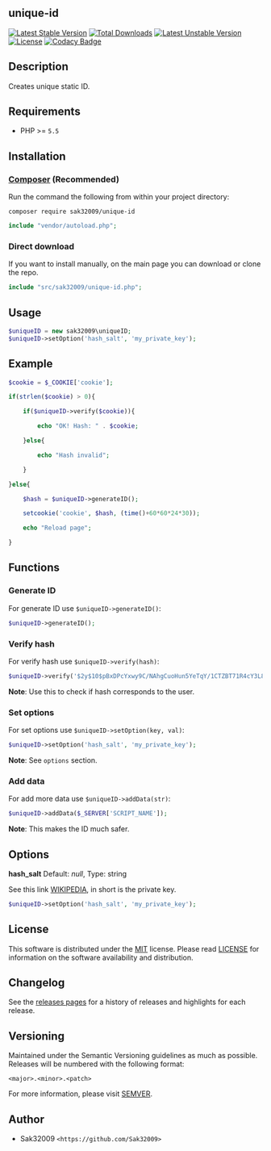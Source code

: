 ## unique-id

[![Latest Stable Version](https://poser.pugx.org/sak32009/unique-id/v/stable)](https://packagist.org/packages/sak32009/unique-id)
[![Total Downloads](https://poser.pugx.org/sak32009/unique-id/downloads)](https://packagist.org/packages/sak32009/unique-id)
[![Latest Unstable Version](https://poser.pugx.org/sak32009/unique-id/v/unstable)](https://packagist.org/packages/sak32009/unique-id)
[![License](https://poser.pugx.org/sak32009/unique-id/license)](https://packagist.org/packages/sak32009/unique-id)
[![Codacy Badge](https://api.codacy.com/project/badge/grade/c3e0f83acf8c4919a5fc4a756e9d56b7)](https://www.codacy.com/app/Sak32009/unique-id)

## Description

Creates unique static ID.

## Requirements

* PHP >= `5.5`

## Installation

### [Composer](https://getcomposer.org/) (Recommended)

Run the command the following from within your project directory:

```
composer require sak32009/unique-id
```

```php
include "vendor/autoload.php";
```

### Direct download

If you want to install manually, on the main page you can download or clone the repo.

```php
include "src/sak32009/unique-id.php";
```

## Usage

```php
$uniqueID = new sak32009\uniqueID;
$uniqueID->setOption('hash_salt', 'my_private_key');
```

## Example

```php
$cookie = $_COOKIE['cookie'];

if(strlen($cookie) > 0){

    if($uniqueID->verify($cookie)){

        echo "OK! Hash: " . $cookie;

    }else{

        echo "Hash invalid";

    }

}else{

    $hash = $uniqueID->generateID();

    setcookie('cookie', $hash, (time()+60*60*24*30));

    echo "Reload page";

}
```

## Functions

### Generate ID

For generate ID use `$uniqueID->generateID()`:

```php
$uniqueID->generateID();
```

### Verify hash

For verify hash use `$uniqueID->verify(hash)`:

```php
$uniqueID->verify('$2y$10$pBxDPcYxwy9C/NAhgCuoHun5YeTqY/1CTZBT71R4cY3L8xFys2Q5G');
```

**Note**: Use this to check if hash corresponds to the user.

### Set options

For set options use `$uniqueID->setOption(key, val)`:

```php
$uniqueID->setOption('hash_salt', 'my_private_key');
```

**Note**: See `options` section.

### Add data

For add more data use `$uniqueID->addData(str)`:

```php
$uniqueID->addData($_SERVER['SCRIPT_NAME']);
```

**Note**: This makes the ID much safer.

## Options

**hash_salt** Default: *null*, Type: string

See this link [WIKIPEDIA](https://en.wikipedia.org/wiki/Salt_%28cryptography%29), in short is the private key.

```php
$uniqueID->setOption('hash_salt', 'my_private_key');
```

## License

This software is distributed under the [MIT](https://opensource.org/licenses/MIT) license. Please read [LICENSE](LICENSE) for information on the software availability and distribution.

## Changelog

See the [releases pages](https://github.com/Sak32009/unique-id/releases) for a history of releases and highlights for each release.

## Versioning

Maintained under the Semantic Versioning guidelines as much as possible. Releases will be numbered with the following format:

`<major>.<minor>.<patch>`

For more information, please visit [SEMVER](http://semver.org).

## Author

* Sak32009 `<https://github.com/Sak32009>`
